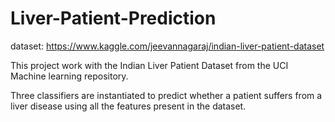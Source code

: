 # Liver-Patient-Prediction

dataset: https://www.kaggle.com/jeevannagaraj/indian-liver-patient-dataset

This project work with the Indian Liver Patient Dataset from the UCI Machine learning repository.

Three classifiers are instantiated to predict whether a patient suffers from a liver disease using all the features present in the dataset.
